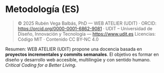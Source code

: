 # Metodología (ES)

> © 2025 Rubén Vega Balbás, PhD — WEB ATELIER (UDIT) · ORCID: <https://orcid.org/0000-0001-6862-9081> · UDIT – Universidad de Diseño, Innovación y Tecnología — <https://www.udit.es>
> Licencias: Código MIT · Contenido CC BY-NC 4.0

Resumen: WEB ATELIER (UDIT) propone una docencia basada en **proyectos incrementales y commits semanales**.
El objetivo es formar en diseño y desarrollo web accesible, multilingüe y con sentido humano.
_Critical Coding for a Better Living_.

